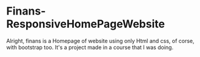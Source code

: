 # Finans-ResponsiveHomePageWebsite

Alright, finans is a Homepage of website using only Html and css, of corse, with bootstrap too.
It's a project made in a course that I was doing. 
